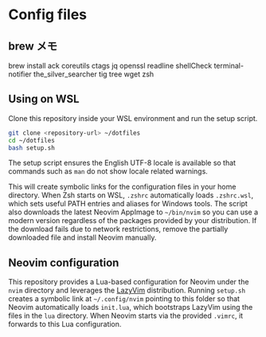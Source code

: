 # Config files

## brew メモ

brew install ack coreutils ctags jq openssl readline shellCheck terminal-notifier the_silver_searcher tig tree wget zsh

## Using on WSL

Clone this repository inside your WSL environment and run the setup script.

```bash
git clone <repository-url> ~/dotfiles
cd ~/dotfiles
bash setup.sh
```

The setup script ensures the English UTF-8 locale is available so that commands
such as `man` do not show locale related warnings.

This will create symbolic links for the configuration files in your home directory.
When Zsh starts on WSL, `.zshrc` automatically loads `.zshrc.wsl`, which sets useful
PATH entries and aliases for Windows tools.
The script also downloads the latest Neovim AppImage to `~/bin/nvim` so you can use a modern version regardless of the packages provided by your distribution. If the download fails due to network restrictions, remove the partially downloaded file and install Neovim manually.

## Neovim configuration

This repository provides a Lua-based configuration for Neovim under the
`nvim` directory and leverages the [LazyVim](https://www.lazyvim.org/)
distribution. Running `setup.sh` creates a symbolic link at
`~/.config/nvim` pointing to this folder so that Neovim automatically loads
`init.lua`, which bootstraps LazyVim using the files in the `lua` directory.
When Neovim starts via the provided `.vimrc`, it forwards to this Lua
configuration.
